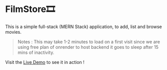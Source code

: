# FilmStore🎞️

This is a simple full-stack (MERN Stack) application, to add, list and browse movies.

> Notes : This may take 1-2 minutes to load on a first visit since we are using free plan of onrender to host backend it goes to sleep after 15 mins of inactivity.

Visit the [Live Demo](https://filmstore-0ode.onrender.com/) to see it in action !